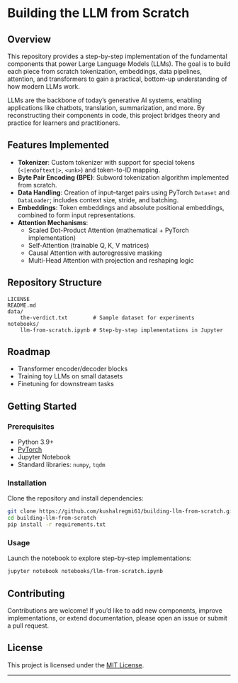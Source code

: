 # Building the LLM from Scratch

## Overview

This repository provides a step-by-step implementation of the fundamental components that power Large Language Models (LLMs). The goal is to build each piece from scratch tokenization, embeddings, data pipelines, attention, and transformers  to gain a practical, bottom-up understanding of how modern LLMs work.

LLMs are the backbone of today’s generative AI systems, enabling applications like chatbots, translation, summarization, and more. By reconstructing their components in code, this project bridges theory and practice for learners and practitioners.

## Features Implemented

* **Tokenizer**: Custom tokenizer with support for special tokens (`<|endoftext|>`, `<unk>`) and token-to-ID mapping.  
* **Byte Pair Encoding (BPE)**: Subword tokenization algorithm implemented from scratch.  
* **Data Handling**: Creation of input–target pairs using PyTorch `Dataset` and `DataLoader`; includes context size, stride, and batching.  
* **Embeddings**: Token embeddings and absolute positional embeddings, combined to form input representations.  
* **Attention Mechanisms**:  
  - Scaled Dot-Product Attention (mathematical + PyTorch implementation)  
  - Self-Attention (trainable Q, K, V matrices)  
  - Causal Attention with autoregressive masking  
  - Multi-Head Attention with projection and reshaping logic  

## Repository Structure

```
LICENSE
README.md
data/
    the-verdict.txt        # Sample dataset for experiments
notebooks/
    llm-from-scratch.ipynb # Step-by-step implementations in Jupyter
```

## Roadmap

* Transformer encoder/decoder blocks
* Training toy LLMs on small datasets
* Finetuning for downstream tasks 

## Getting Started

### Prerequisites

* Python 3.9+
* [PyTorch](https://pytorch.org/)
* Jupyter Notebook
* Standard libraries: `numpy`, `tqdm`

### Installation

Clone the repository and install dependencies:

```bash
git clone https://github.com/kushalregmi61/building-llm-from-scratch.git
cd building-llm-from-scratch
pip install -r requirements.txt
```

### Usage

Launch the notebook to explore step-by-step implementations:

```bash
jupyter notebook notebooks/llm-from-scratch.ipynb
```

## Contributing

Contributions are welcome! If you’d like to add new components, improve implementations, or extend documentation, please open an issue or submit a pull request.

## License

This project is licensed under the [MIT License](LICENSE).

---

